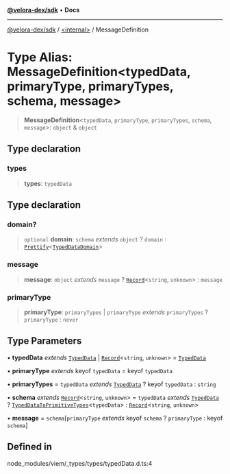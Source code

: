 [**@velora-dex/sdk**](../../README.md) • **Docs**

***

[@velora-dex/sdk](../../globals.md) / [\<internal\>](../README.md) / MessageDefinition

# Type Alias: MessageDefinition\<typedData, primaryType, primaryTypes, schema, message\>

> **MessageDefinition**\<`typedData`, `primaryType`, `primaryTypes`, `schema`, `message`\>: `object` & `object`

## Type declaration

### types

> **types**: `typedData`

## Type declaration

### domain?

> `optional` **domain**: `schema` *extends* `object` ? `domain` : [`Prettify`](Prettify.md)\<[`TypedDataDomain`](TypedDataDomain.md)\>

### message

> **message**: `object` *extends* `message` ? [`Record`](Record.md)\<`string`, `unknown`\> : `message`

### primaryType

> **primaryType**: `primaryTypes` \| `primaryType` *extends* `primaryTypes` ? `primaryType` : `never`

## Type Parameters

• **typedData** *extends* [`TypedData`](TypedData.md) \| [`Record`](Record.md)\<`string`, `unknown`\> = [`TypedData`](TypedData.md)

• **primaryType** *extends* keyof `typedData` = keyof `typedData`

• **primaryTypes** = `typedData` *extends* [`TypedData`](TypedData.md) ? keyof `typedData` : `string`

• **schema** *extends* [`Record`](Record.md)\<`string`, `unknown`\> = `typedData` *extends* [`TypedData`](TypedData.md) ? [`TypedDataToPrimitiveTypes`](TypedDataToPrimitiveTypes.md)\<`typedData`\> : [`Record`](Record.md)\<`string`, `unknown`\>

• **message** = `schema`\[`primaryType` *extends* keyof `schema` ? `primaryType` : keyof `schema`\]

## Defined in

node\_modules/viem/\_types/types/typedData.d.ts:4
